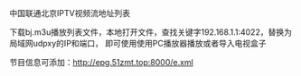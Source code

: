 中国联通北京IPTV视频流地址列表


下载bj.m3u播放列表文件，本地打开文件，查找关键字192.168.1.1:4022，替换为局域网udpxy的IP和端口， 即可使用使用PC播放器播放或者导入电视盒子



节目信息可添加：http://epg.51zmt.top:8000/e.xml
